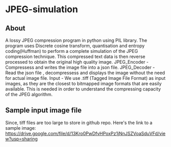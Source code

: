 # JPEG-simulation
## About
A lossy JPEG compression program in python using PIL library. The program uses Discrete cosine transform, quantisation and entropy coding(Huffman) to perform a complete simulation of the JPEG compression technique. This compressed text data is then reverse processed to obtain the original high quality image.
JPEG_Encoder - Compressess and writes the image file into a json file.
JPEG_Decoder - Read the json file , decompressess and displays the image without the need for actual image file.
Input - We use .tiff (Tagged Image File Format) as input images, as they are the closest to bitmapped image formats that are easily available. This is needed in order to understand the compressing capacity of the JPEG algorithm.

## Sample input image file
Since, tiff files are too large to store in github repo. Here's the link to a sample image:
https://drive.google.com/file/d/13Kro0PwDfvHPoxPz1jNnJSZVoaSduVFd/view?usp=sharing
